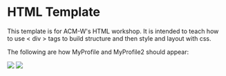 <h1>HTML Template</h1>
This template is for ACM-W's HTML workshop. It is intended to teach how to use < div > tags to build structure and then style and layout with css.

The following are how MyProfile and MyProfile2 should appear:

<img src="https://cloud.githubusercontent.com/assets/6732705/8733139/eb17c564-2bb6-11e5-8f88-66e88d82743a.png"/>

<img src="https://cloud.githubusercontent.com/assets/6732705/8733158/090e3062-2bb7-11e5-992b-59a555890875.png"/>

